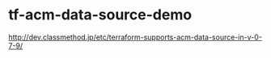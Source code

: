 tf-acm-data-source-demo
=======================

http://dev.classmethod.jp/etc/terraform-supports-acm-data-source-in-v-0-7-9/
